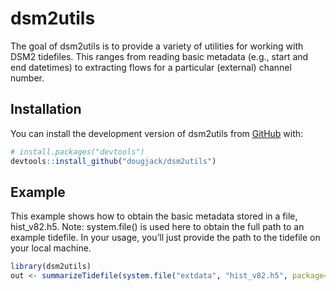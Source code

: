 
<!-- README.md is generated from README.Rmd. Please edit that file -->

# dsm2utils

<!-- badges: start -->
<!-- badges: end -->

The goal of dsm2utils is to provide a variety of utilities for working
with DSM2 tidefiles. This ranges from reading basic metadata (e.g.,
start and end datetimes) to extracting flows for a particular (external)
channel number.

## Installation

You can install the development version of dsm2utils from
[GitHub](https://github.com/) with:

``` r
# install.packages("devtools")
devtools::install_github("dougjack/dsm2utils")
```

## Example

This example shows how to obtain the basic metadata stored in a file,
hist_v82.h5. Note: system.file() is used here to obtain the full path to
an example tidefile. In your usage, you’ll just provide the path to the
tidefile on your local machine.

``` r
library(dsm2utils)
out <- summarizeTidefile(system.file("extdata", "hist_v82.h5", package="dsm2utils", mustWork=TRUE))
```
